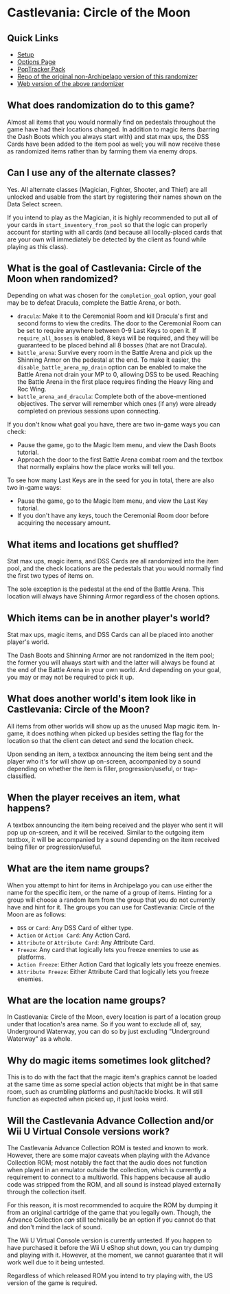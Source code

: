 # Castlevania: Circle of the Moon

## Quick Links
- [Setup](/tutorial/Castlevania%20-%20Circle%20of%20the%20Moon/setup/en)
- [Options Page](/games/Castlevania%20-%20Circle%20of%20the%20Moon/player-options)
- [PopTracker Pack](https://github.com/sassyvania/Circle-of-the-Moon-Rando-AP-Map-Tracker-/releases/latest)
- [Repo of the original non-Archipelago version of this randomizer](https://github.com/calm-palm/cotm-randomizer)
- [Web version of the above randomizer](https://rando.circleofthemoon.com/)

## What does randomization do to this game?

Almost all items that you would normally find on pedestals throughout the game have had their locations changed. In addition to
magic items (barring the Dash Boots which you always start with) and stat max ups, the DSS Cards have been added to the
item pool as well; you will now receive these as randomized items rather than by farming them via enemy drops.

## Can I use any of the alternate classes?

Yes. All alternate classes (Magician, Fighter, Shooter, and Thief) are all unlocked and usable from the start by registering
their names shown on the Data Select screen.

If you intend to play as the Magician, it is highly recommended to put all of your cards in `start_inventory_from_pool` so that
the logic can properly account for starting with all cards (and because all locally-placed cards that are your own will
immediately be detected by the client as found while playing as this class).

## What is the goal of Castlevania: Circle of the Moon when randomized?

Depending on what was chosen for the `completion_goal` option, your goal may be to defeat Dracula, complete the Battle Arena, or both.

- `dracula`: Make it to the Ceremonial Room and kill Dracula's first and second forms to view the credits. The door to the
Ceremonial Room can be set to require anywhere between 0-9 Last Keys to open it. If `require_all_bosses` is enabled, 8 keys
will be required, and they will be guaranteed to be placed behind all 8 bosses (that are not Dracula).
- `battle_arena`: Survive every room in the Battle Arena and pick up the Shinning Armor on the pedestal at the end. To make it
easier, the `disable_battle_arena_mp_drain` option can be enabled to make the Battle Arena not drain your MP to 0, allowing
DSS to be used. Reaching the Battle Arena in the first place requires finding the Heavy Ring and Roc Wing.
- `battle_arena_and_dracula`: Complete both of the above-mentioned objectives. The server will remember which ones (if any) were
already completed on previous sessions upon connecting.

If you don't know what goal you have, there are two in-game ways you can check:

- Pause the game, go to the Magic Item menu, and view the Dash Boots tutorial.
- Approach the door to the first Battle Arena combat room and the textbox that normally explains how the place works will tell you.

To see how many Last Keys are in the seed for you in total, there are also two in-game ways:

- Pause the game, go to the Magic Item menu, and view the Last Key tutorial.
- If you don't have any keys, touch the Ceremonial Room door before acquiring the necessary amount.


## What items and locations get shuffled?

Stat max ups, magic items, and DSS Cards are all randomized into the item pool, and the check locations are the pedestals
that you would normally find the first two types of items on.

The sole exception is the pedestal at the end of the Battle Arena. This location will always have Shinning Armor regardless
of the chosen options.

## Which items can be in another player's world?

Stat max ups, magic items, and DSS Cards can all be placed into another player's world.

The Dash Boots and Shinning Armor are not randomized in the item pool; the former you will always start with and the
latter will always be found at the end of the Battle Arena in your own world. And depending on your goal, you may or may
not be required to pick it up.

## What does another world's item look like in Castlevania: Circle of the Moon?

All items from other worlds will show up as the unused Map magic item. In-game, it does nothing when picked up besides setting
the flag for the location so that the client can detect and send the location check.

Upon sending an item, a textbox announcing the item being sent and the player who it's for will show up on-screen, accompanied
by a sound depending on whether the item is filler, progression/useful, or trap-classified.

## When the player receives an item, what happens?

A textbox announcing the item being received and the player who sent it will pop up on-screen, and it will be received.
Similar to the outgoing item textbox, it will be accompanied by a sound depending on the item received being filler or progression/useful.

## What are the item name groups?

When you attempt to hint for items in Archipelago you can use either the name for the specific item, or the name of a group
of items. Hinting for a group will choose a random item from the group that you do not currently have and hint for it. The
groups you can use for Castlevania: Circle of the Moon are as follows:

* `DSS` or `Card`: Any DSS Card of either type.
* `Action` or `Action Card`: Any Action Card.
* `Attribute` or `Attribute Card`: Any Attribute Card.
* `Freeze`: Any card that logically lets you freeze enemies to use as platforms.
* `Action Freeze`: Either Action Card that logically lets you freeze enemies.
* `Attribute Freeze`: Either Attribute Card that logically lets you freeze enemies.

## What are the location name groups?

In Castlevania: Circle of the Moon, every location is part of a location group under that location's area name.
So if you want to exclude all of, say, Underground Waterway, you can do so by just excluding "Underground Waterway" as a whole.

## Why do magic items sometimes look glitched?

This is to do with the fact that the magic item's graphics cannot be loaded at the same time as some special action objects
that might be in that same room, such as crumbling platforms and push/tackle blocks. It will still function as expected when
picked up, it just looks weird.

## Will the Castlevania Advance Collection and/or Wii U Virtual Console versions work?

The Castlevania Advance Collection ROM is tested and known to work. However, there are some major caveats when playing with the
Advance Collection ROM; most notably the fact that the audio does not function when played in an emulator outside the collection,
which is currently a requirement to connect to a multiworld. This happens because all audio code was stripped
from the ROM, and all sound is instead played externally through the collection itself.

For this reason, it is most recommended to acquire the ROM by dumping it from an original cartridge of the game that you legally own.
Though, the Advance Collection *can* still technically be an option if you cannot do that and don't mind the lack of sound.

The Wii U Virtual Console version is currently untested. If you happen to have purchased it before the Wii U eShop shut down, you can try
dumping and playing with it. However, at the moment, we cannot guarantee that it will work well due to it being untested.

Regardless of which released ROM you intend to try playing with, the US version of the game is required.
